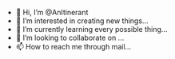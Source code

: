 - 👋 Hi, I’m @AnItinerant
- 👀 I’m interested in creating new things...
- 🌱 I’m currently learning every possible thing...
- 💞️ I’m looking to collaborate on ...
- 📫 How to reach me through mail...

<!---
AnItinerant/AnItinerant is a ✨ special ✨ repository because its `README.md` (this file) appears on your GitHub profile.
You can click the Preview link to take a look at your changes.
--->
